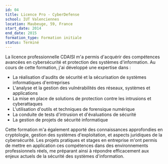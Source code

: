 ```yaml
---
id: 04
title: Licence Pro - CyberDefense
school: IUT Valenciennes
location: Maubeuge, 59, France
start_date: 2014
end_date: 2015
formation_type: Formation initiale
status: Terminé
---
```


La licence professionnelle CDAISI m'a permis d'acquérir des compétences avancées en cybersécurité et protection des systèmes d'information. Au cours de cette formation, j'ai développé une expertise dans :

* La réalisation d'audits de sécurité et la sécurisation de systèmes informatiques d'entreprises
* L'analyse et la gestion des vulnérabilités des réseaux, systèmes et applications
* La mise en place de solutions de protection contre les intrusions et cyberattaques
* L'utilisation d'outils et techniques de forensique numérique
* La conduite de tests d'intrusion et d'évaluations de sécurité
* La gestion de projets de sécurité informatique

Cette formation m'a également apporté des connaissances approfondies en cryptologie, gestion des systèmes d'exploitation, et aspects juridiques de la cybersécurité. Les projets pratiques et stages en entreprise m'ont permis de mettre en application ces compétences dans des environnements professionnels réels, me préparant ainsi à répondre efficacement aux enjeux actuels de la sécurité des systèmes d'information.
